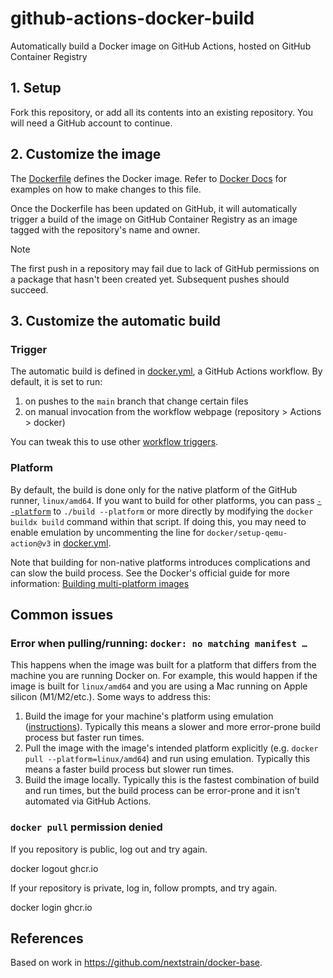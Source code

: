 # github-actions-docker-build

Automatically build a Docker image on GitHub Actions, hosted on GitHub Container Registry

## 1. Setup

Fork this repository, or add all its contents into an existing repository. You
will need a GitHub account to continue.


## 2. Customize the image

The [Dockerfile] defines the Docker image. Refer to [Docker Docs] for examples
on how to make changes to this file.

Once the Dockerfile has been updated on GitHub, it will automatically trigger a
build of the image on GitHub Container Registry as an image tagged with the
repository's name and owner.

> [!NOTE]
> The first push in a repository may fail due to lack of GitHub permissions on a
> package that hasn't been created yet. Subsequent pushes should succeed.

[Dockerfile]: ./Dockerfile
[Docker Docs]: https://docs.docker.com/build/building/packaging/

## 3. Customize the automatic build

### Trigger

The automatic build is defined in [docker.yml], a GitHub Actions workflow. By
default, it is set to run:

1. on pushes to the `main` branch that change certain files
2. on manual invocation from the workflow webpage (repository > Actions > docker)

You can tweak this to use other [workflow triggers].

[workflow triggers]: https://docs.github.com/en/actions/using-workflows/events-that-trigger-workflows

### Platform

By default, the build is done only for the native platform of the GitHub runner,
`linux/amd64`. If you want to build for other platforms, you can pass
[`--platform`] to `./build --platform` or more directly by modifying the `docker
buildx build` command within that script. If doing this, you may need to enable
emulation by uncommenting the line for `docker/setup-qemu-action@v3` in
[docker.yml].

Note that building for non-native platforms introduces complications and can
slow the build process. See the Docker's official guide for more information:
[Building multi-platform images]

[`--platform`]: https://docs.docker.com/reference/cli/docker/buildx/build/#platform
[Building multi-platform images]: https://docs.docker.com/build/building/multi-platform/#building-multi-platform-images

## Common issues

### Error when pulling/running: `docker: no matching manifest …`

This happens when the image was built for a platform that differs from the
machine you are running Docker on. For example, this would happen if the image
is built for `linux/amd64` and you are using a Mac running on Apple silicon
(M1/M2/etc.). Some ways to address this:

1. Build the image for your machine's platform using emulation ([instructions]).
   Typically this means a slower and more error-prone build process but faster
   run times.
2. Pull the image with the image's intended platform explicitly (e.g. `docker
   pull --platform=linux/amd64`) and run using emulation. Typically this means a
   faster build process but slower run times.
3. Build the image locally. Typically this is the fastest combination of build
   and run times, but the build process can be error-prone and it isn't
   automated via GitHub Actions.

[instructions]: #platform

### `docker pull` permission denied

If you repository is public, log out and try again.

   docker logout ghcr.io

If your repository is private, log in, follow prompts, and try again.

   docker login ghcr.io

## References

Based on work in https://github.com/nextstrain/docker-base.

<!-- global references -->

[docker.yml]: ./.github/workflows/docker.yml
